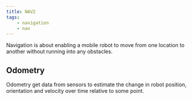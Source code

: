 ```yaml
---
title: NAV2
tags:
    - navigation
    - nav
---
```


Navigation is about enabling a mobile robot to move from one location to another without running into any obstacles.


## Odometry
Odometry get data from sensors to estimate the change in robot position, orientation and velocity over time relative to some point.



